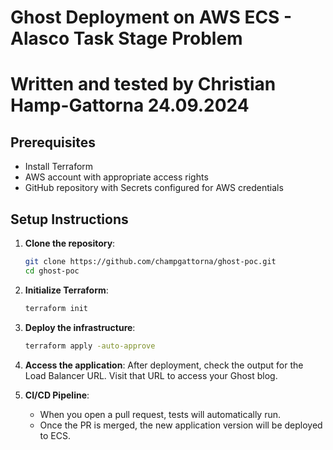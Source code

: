 # Ghost Deployment on AWS ECS - Alasco Task Stage Problem
# Written and tested by Christian Hamp-Gattorna 24.09.2024

## Prerequisites
- Install Terraform
- AWS account with appropriate access rights
- GitHub repository with Secrets configured for AWS credentials

## Setup Instructions
1. **Clone the repository**:
    ```bash
    git clone https://github.com/champgattorna/ghost-poc.git
    cd ghost-poc
    ```

2. **Initialize Terraform**:
    ```bash
    terraform init
    ```

3. **Deploy the infrastructure**:
    ```bash
    terraform apply -auto-approve
    ```

4. **Access the application**:
    After deployment, check the output for the Load Balancer URL. Visit that URL to access your Ghost blog.

5. **CI/CD Pipeline**:
    - When you open a pull request, tests will automatically run.
    - Once the PR is merged, the new application version will be deployed to ECS.

